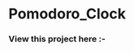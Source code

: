 # Pomodoro_Clock

<h3>View this project here :- <a href="https://pomodoroclock-3p34g8177pakkmvji97.web.codequotient.com"></a></h3>

